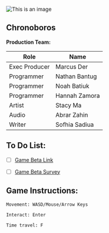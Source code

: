 ![This is an image](https://cdn.discordapp.com/attachments/934209452872192040/955754571718860870/Mental_Wealth.png)

## Chronoboros

**Production Team:**

|     Role      |     Name      |
| ------------- | ------------- |
| Exec Producer |   Marcus Der  |
|  Programmer   | Nathan Bantug |
|  Programmer   |  Noah Batiuk  |
|  Programmer   | Hannah Zamora |
|    Artist     |   Stacy Ma    |
|    Audio      |  Abrar Zahin  |
|    Writer     | Sofhia Sadiua |

## To Do List:
- [ ] [Game Beta Link](https://marinathan.github.io/Beta/index)

- [ ] [Game Beta Survey](https://forms.gle/DcRcu8hny6ZaGoTRA)

## Game Instructions:
```
Movement: WASD/Mouse/Arrow Keys

Interact: Enter

Time travel: F
```
